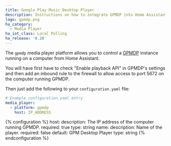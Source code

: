 ```yaml
---
title: Google Play Music Desktop Player
description: Instructions on how to integrate GPMDP into Home Assistant.
logo: gpmdp.png
ha_category:
  - Media Player
ha_iot_class: Local Polling
ha_release: '0.20'
---
```


The `gpmdp` media player platform allows you to control a [GPMDP](https://www.googleplaymusicdesktopplayer.com/) instance running on a computer from Home Assistant.

You will have first have to check "Enable playback API" in GPMDP's settings and then add an inbound rule to the firewall to allow access to port 5672 on the computer running GPMDP.

Then just add the following to your `configuration.yaml` file:

```yaml
# Example configuration.yaml entry
media_player:
  - platform: gpmdp
    host: IP_ADDRESS
```

{% configuration %}
host:
  description: The IP address of the computer running GPMDP.
  required: true
  type: string
name:
  description: Name of the player.
  required: false
  default: GPM Desktop Player
  type: string
{% endconfiguration %}
